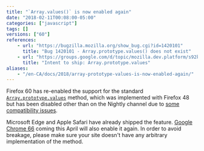 ```yaml
---
title: "`Array.values()` is now enabled again"
date: "2018-02-11T00:08:00-05:00"
categories: ["javascript"]
tags: []
versions: ["60"]
references:
    - url: "https://bugzilla.mozilla.org/show_bug.cgi?id=1420101"
      title: "Bug 1420101 - Array.prototype.values() does not exist"
    - url: "https://groups.google.com/d/topic/mozilla.dev.platform/s92kdFNjL0U/discussion"
      title: "Intent to ship: Array.prototype.values"
aliases:
    - "/en-CA/docs/2018/array-prototype-values-is-now-enabled-again/"
---
```

Firefox 60 has re-enabled the support for the standard [`Array.prototype.values`](https://developer.mozilla.org/docs/Web/JavaScript/Reference/Global_Objects/Array/values) method, which was implemented with Firefox 48 but has been disabled other than on the Nightly channel due to [some compatibility issues](https://www.fxsitecompat.dev/en-CA/docs/2016/array-prototype-values-breaks-some-legacy-apps/).

Microsoft Edge and Apple Safari have already shipped the feature. [Google Chrome 66](https://www.chromestatus.com/feature/4755812090118144) coming this April will also enable it again. In order to avoid breakage, please make sure your site doesn't have any arbitrary implementation of the method.
